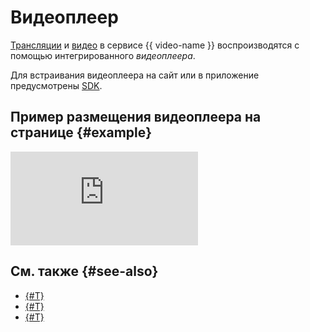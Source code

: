 # Видеоплеер

[Трансляции](./streams.md) и [видео](./videos.md) в сервисе {{ video-name }} воспроизводятся с помощью интегрированного _видеоплеера_.

Для встраивания видеоплеера на сайт или в приложение предусмотрены [SDK](../sdk/index.md).

## Пример размещения видеоплеера на странице {#example}

<iframe
    frameborder="0"
    scrolling="no"
    allowfullscreen
    allow="autoplay; fullscreen; encrypted-media; accelerometer; gyroscope; picture-in-picture; clipboard-write; web-share"
    src="https://runtime.video.cloud.yandex.net/player/video/vplvmyqsxi7dlwndvb4y?autoplay=1&mute=true"
></iframe>

## См. также {#see-also}
* [{#T}](../operations/video/get-link.md)
* [{#T}](../operations/streams/get-link.md)
* [{#T}](../operations/player-control.md)